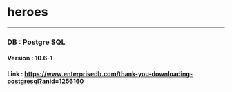 # heroes 
---

### DB : Postgre SQL
#### Version : 10.6-1
#### Link : https://www.enterprisedb.com/thank-you-downloading-postgresql?anid=1256160
